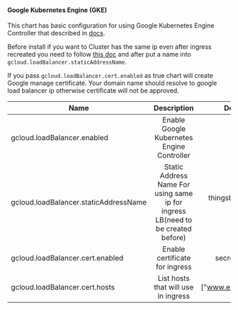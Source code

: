 #### Google Kubernetes Engine (GKE)

This chart has basic configuration for using Google Kubernetes Engine Controller that described in [docs](https://cloud.google.com/kubernetes-engine/docs/concepts/ingress-xlb).

Before install if you want to Cluster has the same ip even after ingress recreated you need to follow [this doc](https://cloud.google.com/compute/docs/ip-addresses/reserve-static-external-ip-address)
and after put a name into `gcloud.loadBalancer.staticAddressName`.

If you pass `gcloud.loadBalancer.cert.enabled` as true chart will create Google manage certificate. Your domain name should resolve to google load balancer ip otherwise certificate will not be approved.


| Name                                           |                                   Description                                    |               Default Value |
|------------------------------------------------|:--------------------------------------------------------------------------------:|----------------------------:|
| gcloud.loadBalancer.enabled                    |                    Enable Google Kubernetes Engine Controller                    |                       false |
| gcloud.loadBalancer.staticAddressName          | Static Address Name  For using same ip for ingress LB(need to be created before) | thingsboard-http-lb-address |
| gcloud.loadBalancer.cert.enabled               |                          Enable certificate for ingress                          |             secret password |
| gcloud.loadBalancer.cert.hosts                 |                       List hosts that will use in ingress                        |          ["www.exaple.com"] |
